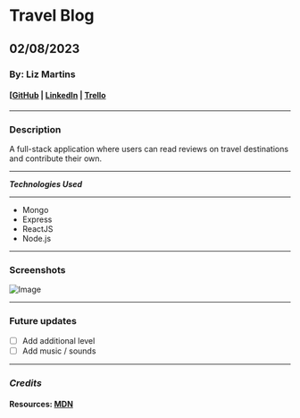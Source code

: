 # Travel Blog

## 02/08/2023

### By: Liz Martins

#### [[GitHub](https://github.com/martinsliz/TravelBlog) | [LinkedIn](https://www.linkedin.com/in/elizmartins) | [Trello](https://trello.com/b/XrtSg1A5/travel-blog)

---

### Description

A full-stack application where users can read reviews on travel destinations and contribute their own.

---

**_Technologies Used_**

---

- Mongo
- Express
- ReactJS
- Node.js

---

### Screenshots

![Image]()

---

### Future updates

- [ ] Add additional level
- [ ] Add music / sounds

---

### _Credits_

#### Resources: [MDN](https://developer.mozilla.org/en-US/)

